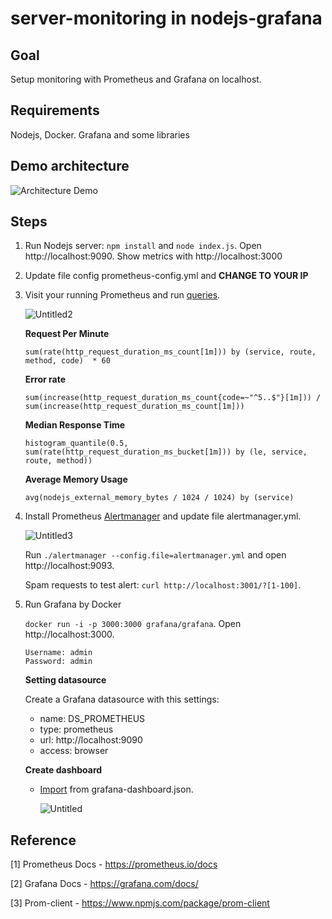 # server-monitoring in nodejs-grafana

## Goal

Setup monitoring with Prometheus and Grafana on localhost.

## Requirements

Nodejs, Docker. Grafana and some libraries

## Demo architecture

![Architecture  Demo](https://user-images.githubusercontent.com/62415557/165236947-11de6649-30d1-4324-b219-996ac800130c.png)

## Steps

1. Run Nodejs server: `npm install` and `node index.js`. Open http://localhost:9090. Show metrics with http://localhost:3000
2. Update file config prometheus-config.yml and **CHANGE TO YOUR IP**
3. Visit your running Prometheus and run [queries](https://prometheus.io/docs/prometheus/latest/querying/basics/).

   ![Untitled2](https://user-images.githubusercontent.com/62415557/165243406-7a91ceb6-646f-4a7c-87ba-2e9cd1523d0d.PNG)

   **Request Per Minute**

   `sum(rate(http_request_duration_ms_count[1m])) by (service, route, method, code)  * 60`

   **Error rate**

   `sum(increase(http_request_duration_ms_count{code=~"^5..$"}[1m])) /  sum(increase(http_request_duration_ms_count[1m]))`

   **Median Response Time**

   `histogram_quantile(0.5, sum(rate(http_request_duration_ms_bucket[1m])) by (le, service, route, method))`

   **Average Memory Usage**

   `avg(nodejs_external_memory_bytes / 1024 / 1024) by (service)`
4. Install Prometheus [Alertmanager](https://prometheus.io/download/) and update file alertmanager.yml.

   ![Untitled3](https://user-images.githubusercontent.com/62415557/165243532-093e9d13-a696-4979-bb03-7e9d9d253741.PNG)

   Run `./alertmanager --config.file=alertmanager.yml` and open http://localhost:9093.

   Spam requests to test alert: `curl http://localhost:3001/?[1-100]`.
5. Run Grafana by Docker

   `docker run -i -p 3000:3000 grafana/grafana`. Open http://localhost:3000.

   ```
   Username: admin
   Password: admin
   ```

   **Setting datasource**

   Create a Grafana datasource with this settings:

   - name: DS_PROMETHEUS
   - type: prometheus
   - url: http://localhost:9090
   - access: browser

   **Create dashboard**

   - [Import](https://grafana.com/docs/grafana/latest/dashboards/export-import/#import-dashboard) from grafana-dashboard.json.

     ![Untitled](https://user-images.githubusercontent.com/62415557/165243673-7085e397-41da-4cb3-b3e4-730036f17df1.png)

## Reference

[1] Prometheus Docs - https://prometheus.io/docs

[2] Grafana Docs - https://grafana.com/docs/

[3] Prom-client - https://www.npmjs.com/package/prom-client
